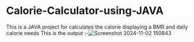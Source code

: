 # Calorie-Calculator-using-JAVA
This is a JAVA project for calculates  the calorie  displaying a BMR and daily calorie needs 
This is the output :-![Screenshot 2024-11-02 150843](https://github.com/user-attachments/assets/59f423cd-f5fb-48bd-ac7f-07da0ef7ecd2)
